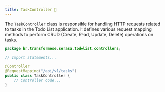 ```yaml
---
title: TaskController 🎯
---
```


The `TaskController` class is responsible for handling HTTP requests related to tasks in the Todo List application. It defines various request mapping methods to perform CRUD (Create, Read, Update, Delete) operations on tasks.

```java
package br.transformese.serasa.todolist.controllers;

// Import statements...

@Controller
@RequestMapping("/api/v1/tasks")
public class TaskController {
    // Controller code...
}
